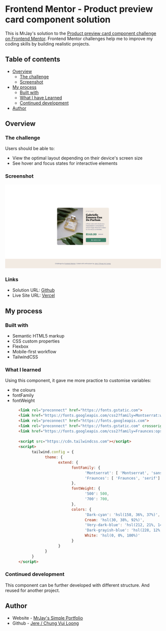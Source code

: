 # Frontend Mentor - Product preview card component solution

This is MrJay's solution to the [Product preview card component challenge on Frontend Mentor](https://www.frontendmentor.io/challenges/product-preview-card-component-GO7UmttRfa). Frontend Mentor challenges help me to improve my coding skills by building realistic projects. 

## Table of contents

- [Overview](#overview)
  - [The challenge](#the-challenge)
  - [Screenshot](#screenshot)
- [My process](#my-process)
  - [Built with](#built-with)
  - [What I have Learned](#what-i-learned)
  - [Continued development](#continued-development)
- [Author](#author)

## Overview

### The challenge

Users should be able to:

- View the optimal layout depending on their device's screen size
- See hover and focus states for interactive elements

### Screenshot

![Screenhot](./screenshot/screenshot.png)

### Links

- Solution URL: [Github](https://github.com/chungvuiloong/product-preview-card-component-main)
- Live Site URL: [Vercel](https://mrjays-product-preview-card-component-main.vercel.app/)

## My process

### Built with

- Semantic HTML5 markup
- CSS custom properties
- Flexbox
- Mobile-first workflow
- TailwindCSS

### What I learned

Using this component, it gave me more practice to customise variables:
- the colours
- fontFamily
- fontWeight

```html
      <link rel="preconnect" href="https://fonts.gstatic.com">
      <link href="https://fonts.googleapis.com/css2?family=Montserrat:wght@500;700&display=swap" rel="stylesheet">
      <link rel="preconnect" href="https://fonts.googleapis.com">
      <link rel="preconnect" href="https://fonts.gstatic.com" crossorigin>
      <link href="https://fonts.googleapis.com/css2?family=Fraunces:opsz,wght@9..144,700&display=swap" rel="stylesheet">

      <script src="https://cdn.tailwindcss.com"></script>
      <script>
            tailwind.config = {
                  theme: {
                        extend: {
                              fontFamily: {
                                    'Montserrat': [ 'Montserrat', 'sans-serif '],
                                    'Fraunces': [ 'Fraunces', 'serif']
                              },
                              fontWeight: {
                                    '500': 500,
                                    '700': 700,
                              },
                              colors: {
                                    'Dark-cyan': 'hsl(158, 36%, 37%)',
                                    Cream: 'hsl(30, 38%, 92%)',
                                    'Very-dark-blue': 'hsl(212, 21%, 14%)',
                                    'Dark-grayish-blue': 'hsl(228, 12%, 48%)',
                                    White: 'hsl(0, 0%, 100%)'
                              }
                        }
                  }
            }
      </script>
```

### Continued development

This component can be further developed with different structure. And reused for another project.

## Author

- Website - [MrJay's Simple Portfolio](https://mrjays-simple-portfolio.vercel.app/)
- Github - [Jere / Chung Vui Loong](https://github.com/chungvuiloong)